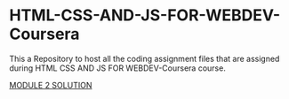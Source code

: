 # HTML-CSS-AND-JS-FOR-WEBDEV-Coursera
This a Repository to host all the coding assignment files that are assigned during HTML CSS AND JS FOR WEBDEV-Coursera course.
         
  [MODULE 2 SOLUTION]( Subramanyarao11.github.io/Module2-soln/index.html )
